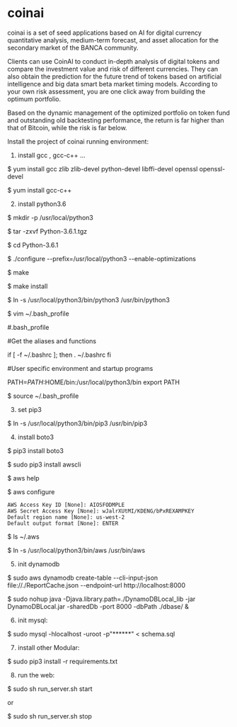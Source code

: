 # coinai
coinai is a set of seed applications based on AI for digital currency quantitative analysis, medium-term forecast, and asset allocation for the secondary market of the BANCA community.

Clients can use CoinAI to conduct in-depth analysis of digital tokens and compare the investment value and risk of different currencies.
They can also obtain the prediction for the future trend of tokens based on artificial intelligence and big data smart beta market timing models. According to your own risk assessment, you are one click away from building the optimum portfolio.

Based on the dynamic management of the optimized portfolio on token fund and outstanding old backtesting performance, the return is far higher than that of Bitcoin, while the risk is far below.


Install the project of coinai running environment:



1) install gcc , gcc-c++ ...

$ yum install gcc zlib zlib-devel python-devel libffi-devel openssl openssl-devel


$ yum install gcc-c++


2) install python3.6

$ mkdir -p /usr/local/python3


$ tar -zxvf Python-3.6.1.tgz


$ cd Python-3.6.1


$ ./configure --prefix=/usr/local/python3 --enable-optimizations


$ make


$ make install


$ ln -s /usr/local/python3/bin/python3 /usr/bin/python3


$ vim ~/.bash_profile


#.bash_profile

#Get the aliases and functions

if [ -f ~/.bashrc ]; then
. ~/.bashrc
fi

#User specific environment and startup programs

PATH=$PATH:$HOME/bin:/usr/local/python3/bin
export PATH

$ source ~/.bash_profile


3) set  pip3

$ ln -s /usr/local/python3/bin/pip3 /usr/bin/pip3

4) install  boto3

$ pip3 install boto3

$ sudo pip3 install awscli

$ aws help

$ aws configure

    AWS Access Key ID [None]: AIOSFODMPLE
    AWS Secret Access Key [None]: wJalrXUtMI/KDENG/bPxREXAMPKEY
    Default region name [None]: us-west-2
    Default output format [None]: ENTER

$ ls ~/.aws

$ ln -s /usr/local/python3/bin/aws /usr/bin/aws


5) init dynamodb

$ sudo aws dynamodb create-table --cli-input-json file://./ReportCache.json --endpoint-url http://localhost:8000

$ sudo nohup java -Djava.library.path=./DynamoDBLocal_lib -jar DynamoDBLocal.jar -sharedDb -port 8000 -dbPath ./dbase/ &


6) init mysql:

$ sudo mysql -hlocalhost -uroot -p"******" < schema.sql


7) install other Modular:

$ sudo pip3 install -r requirements.txt


8) run the web:

$ sudo sh run_server.sh start

or

$ sudo sh run_server.sh stop






